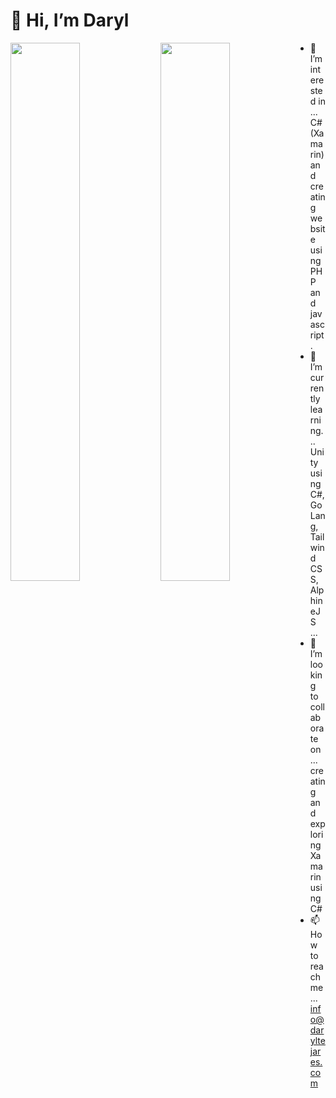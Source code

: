 # 👋 Hi, I’m Daryl

<img align="left" width="47%" src="https://github-readme-stats.vercel.app/api?username=dtejares23&show_icons=true&count_private=true&theme=gruvbox" />
<img align="left" width="47%" src="https://github-readme-stats.vercel.app/api/top-langs/?username=dtejares23&layout=compact&count_private=true&theme=tokyonight" />


- 👀 I’m interested in ... C# (Xamarin) and creating website using PHP and javascript.
- 🌱 I’m currently learning... Unity using C#, GoLang, Tailwind CSS, AlphineJS ...
- 💞️ I’m looking to collaborate on ... creating and exploring Xamarin using C#
- 📫 How to reach me ... info@daryltejares.com

<!---
dtejares23/dtejares23 is a ✨ special ✨ repository because its `README.md` (this file) appears on your GitHub profile.
You can click the Preview link to take a look at your changes.
--->





